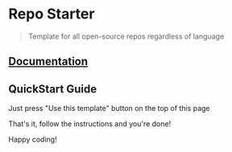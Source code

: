 # Repo Starter

> Template for all open-source repos regardless of language

## [Documentation](docs/INDEX.md)

## QuickStart Guide

Just press "Use this template" button on the top of this page

That's it, follow the instructions and you're done!

Happy coding!

